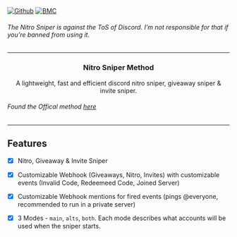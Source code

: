[![Github](https://img.shields.io/badge/star_it_on-github-black?style=shield&logo=github)](https://github.com/DirOtta)
[![BMC](https://img.shields.io/badge/buy_me_a-coffee-FFDD00?style=shield&logo=paypal)](paypal.me/MoneymeYsa)

###### The Nitro Sniper is against the ToS of Discord. I’m not responsible for that if you’re banned from using it.
---


<h3 align="center">Nitro Sniper Method</h3>
<p align="center">A lightweight, fast and efficient discord nitro sniper, giveaway sniper & invite sniper.</p
  
 
---
  
###### Found the Offical method [here](https://github.com/slow/nitro-sniper)

---
  

## Features 
  
- [x] Nitro, Giveaway & Invite Sniper
- [x] Customizable Webhook (Giveaways, Nitro, Invites) with customizable events (Invalid Code, Redeemeed Code, Joined Server)
- [x] Customizable Webhook mentions for fired events (pings @everyone, recommended to run in a private server)
- [x] 3 Modes - `main`, `alts`, `both`. Each mode describes what accounts will be used when the sniper starts.

